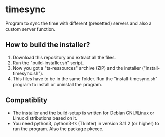 # timesync
Program to sync the time with different (presetted) servers and also a custom server function.

## How to build the installer?
1. Download this repository and extract all the files.
2. Run the "build-installer.sh" script.
3. Now you got a "ts-ressources" archive (ZIP) and the installer ("install-timesync.sh").
4. This files have to be in the same folder. Run the "install-timesync.sh" program to install or uninstall the program.

## Compatiblity
* The installer and the build-setup is written for Debian GNU/Linux or Linux distributions based on it.
* You need python3, python3-tk (Tkinter) in version 3.11.2 (or higher) to run the program. Also the package pkexec.
